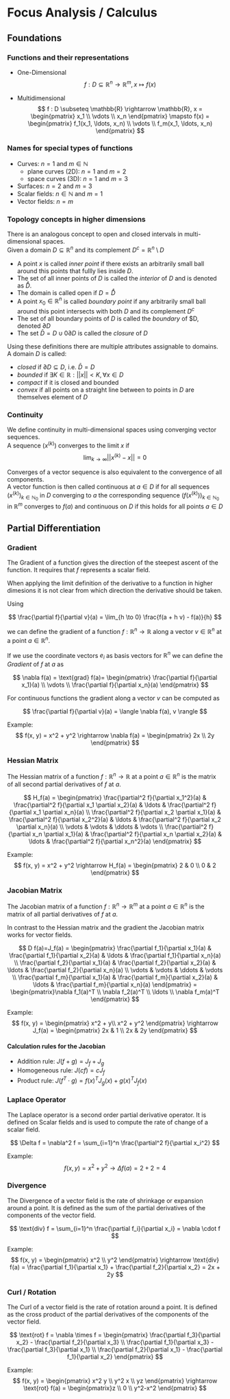 # Focus Analysis / Calculus

## Foundations

### Functions and their representations

- One-Dimensional
$$
f : D \subseteq \mathbb{R}^n \rightarrow \mathbb{R}^m, x \mapsto f(x)
$$

- Multidimensional
$$
f : D \subseteq \mathbb{R} \rightarrow \mathbb{R}, x = \begin{pmatrix} x_1 \\ \vdots \\ x_n \end{pmatrix} \mapsto f(x) = \begin{pmatrix} f_1(x_1, \ldots, x_n) \\ \vdots \\ f_m(x_1, \ldots, x_n) \end{pmatrix}
$$

### Names for special types of functions

- Curves: $n=1$ and $m \in \mathbb{N}$
  - plane curves (2D): $n=1$ and $m=2$
  - space curves (3D): $n=1$ and $m=3$
- Surfaces: $n=2$ and $m=3$
- Scalar fields: $n \in \mathbb{N}$ and $m=1$
- Vector fields: $n=m$

### Topology concepts in higher dimensions

There is an analogous concept to open and closed intervals in multi-dimensional spaces. \
Given a domain $D \subseteq \mathbb{R}^n$ and its complement $D^c = \mathbb{R}^n \setminus D$

- A point $x$ is called *inner point* if there exists an arbitrarily small ball around this points that fullly lies inside $D$.
- The set of all inner points of $D$ is called the *interior* of $D$ and is denoted as $\mathring{D}$.
- The domain is called open if $D = \mathring{D}$
- A point $x_0 \in \mathbb{R}^n$ is called *boundary point* if any arbitrarily small ball around this point intersects with both $D$ and its complement $D^c$
- The set of all boundary points of $D$ is called the *boundary* of $D, denoted $\partial D$
- The set $\bar{D} = D \cup0 \partial D$ is called the *closure* of $D$

Using these definitions there are multiple attributes assignable to domains. \
A domain $D$ is called:

- *closed* if $\partial D \subseteq D$, i.e. $\bar{D} = D$
- *bounded* if $\exists K \in \mathbb{R} : ||x|| < K, \forall x \in D$
- *compact* if it is closed and bounded
- *convex* if all points on a straight line between to points in $D$ are themselves element of $D$

### Continuity

We define continuity in multi-dimensional spaces using converging vector sequences. \
A sequence $(x^{(k)})$ converges to the limit $x$ if
$$
\lim_{k \to \infty} ||x^{(k)} - x||=0
$$

Converges of a vector sequence is also equivalent to the convergence of all components. \
A vector function is then called continuous at $a \in D$ if for all sequences $(x^{(k)})_{k \in \mathbb{N}_0}$ in $D$ converging to $a$ the corresponding sequence $(f(x^{(k)}))_{k \in \mathbb{N}_0}$ in $\mathbb{R}^m$ converges to $f(a)$ and continuous on $D$ if this holds for all points $a \in D$

## Partial Differentiation

### Gradient

The Gradient of a function gives the direction of the steepest ascent of the function. It requires that $f$ represents a scalar field.

When applying the limit definition of the derivative to a function in higher dimesions it is not clear from which direction the derivative should be taken.

Using

$$
\frac{\partial f}{\partial v}(a) = \lim_{h \to 0} \frac{f(a + h v) - f(a)}{h}
$$

we can define the gradient of a function $f: \mathbb{R}^n \rightarrow \mathbb{R}$ along a vector $v \in \mathbb{R}^n$ at a point $a \in \mathbb{R}^n$.

If we use the coordinate vectors $e_i$ as basis vectors for $\mathbb{R}^n$ we can define the *Gradient* of $f$ at $a$ as

$$
\nabla f(a) = \text{grad} f(a)= \begin{pmatrix} \frac{\partial f}{\partial x_1}(a) \\ \vdots \\ \frac{\partial f}{\partial x_n}(a) \end{pmatrix}
$$

For continuous functions the gradient along a vector $v$ can be computed as

$$
\frac{\partial f}{\partial v}(a) = \langle \nabla f(a), v \rangle
$$

Example:
$$
f(x, y) = x^2 + y^2 \rightarrow \nabla f(a) = \begin{pmatrix} 2x \\ 2y \end{pmatrix}
$$

### Hessian Matrix

The Hessian matrix of a function $f: \mathbb{R}^n \rightarrow \mathbb{R}$ at a point $a \in \mathbb{R}^n$ is the matrix of all second partial derivatives of $f$ at $a$.

$$
H_f(a) = \begin{pmatrix} \frac{\partial^2 f}{\partial x_1^2}(a) & \frac{\partial^2 f}{\partial x_1 \partial x_2}(a) & \ldots & \frac{\partial^2 f}{\partial x_1 \partial x_n}(a) \\ \frac{\partial^2 f}{\partial x_2 \partial x_1}(a) & \frac{\partial^2 f}{\partial x_2^2}(a) & \ldots & \frac{\partial^2 f}{\partial x_2 \partial x_n}(a) \\ \vdots & \vdots & \ddots & \vdots \\ \frac{\partial^2 f}{\partial x_n \partial x_1}(a) & \frac{\partial^2 f}{\partial x_n \partial x_2}(a) & \ldots & \frac{\partial^2 f}{\partial x_n^2}(a) \end{pmatrix}
$$

Example:
$$
f(x, y) = x^2 + y^2 \rightarrow H_f(a) = \begin{pmatrix} 2 & 0 \\ 0 & 2 \end{pmatrix}
$$

### Jacobian Matrix

The Jacobian matrix of a function $f: \mathbb{R}^n \rightarrow \mathbb{R}^m$ at a point $a \in \mathbb{R}^n$ is the matrix of all partial derivatives of $f$ at $a$.

In contrast to the Hessian matrix and the gradient the Jacobian matrix works for vector fields.

$$
D f(a)=J_f(a) = \begin{pmatrix} \frac{\partial f_1}{\partial x_1}(a) & \frac{\partial f_1}{\partial x_2}(a) & \ldots & \frac{\partial f_1}{\partial x_n}(a) \\ \frac{\partial f_2}{\partial x_1}(a) & \frac{\partial f_2}{\partial x_2}(a) & \ldots & \frac{\partial f_2}{\partial x_n}(a) \\ \vdots & \vdots & \ddots & \vdots \\ \frac{\partial f_m}{\partial x_1}(a) & \frac{\partial f_m}{\partial x_2}(a) & \ldots & \frac{\partial f_m}{\partial x_n}(a) \end{pmatrix}
= \begin{pmatrix}\nabla f_1(a)^T \\ \nabla f_2(a)^T \\ \ldots \\ \nabla f_m(a)^T \end{pmatrix}
$$

Example:
$$
f(x, y) = \begin{pmatrix} x^2 + y\\ x^2 + y^2 \end{pmatrix} \rightarrow J_f(a) = \begin{pmatrix} 2x & 1 \\ 2x & 2y \end{pmatrix}
$$

#### Calculation rules for the Jacobian

- Addition rule: $J(f + g) = J_f + J_g$
- Homogeneous rule: $J(cf) = cJ_f$
- Product rule: $J(f^T \cdot g) = f(x)^T J_g(x) + g(x)^T J_f(x)$

### Laplace Operator

The Laplace operator is a second order partial derivative operator. It is defined on Scalar fields and is used to compute the rate of change of a scalar field.

$$
\Delta f = \nabla^2 f = \sum_{i=1}^n \frac{\partial^2 f}{\partial x_i^2}
$$

Example:
$$
f(x, y) = x^2 + y^2 \rightarrow \Delta f(a) = 2 + 2 = 4
$$

### Divergence

The Divergence of a vector field is the rate of shrinkage or expansion around a point. It is defined as the sum of the partial derivatives of the components of the vector field.

$$
\text{div} f = \sum_{i=1}^n \frac{\partial f_i}{\partial x_i} = \nabla \cdot f
$$

Example:
$$
f(x, y) = \begin{pmatrix} x^2 \\ y^2 \end{pmatrix} \rightarrow \text{div} f(a) = \frac{\partial f_1}{\partial x_1} + \frac{\partial f_2}{\partial x_2} = 2x + 2y
$$

### Curl / Rotation

The Curl of a vector field is the rate of rotation around a point. It is defined as the cross product of the partial derivatives of the components of the vector field.

$$
\text{rot} f = \nabla \times f = \begin{pmatrix} \frac{\partial f_3}{\partial x_2} - \frac{\partial f_2}{\partial x_3} \\ \frac{\partial f_1}{\partial x_3} - \frac{\partial f_3}{\partial x_1} \\ \frac{\partial f_2}{\partial x_1} - \frac{\partial f_1}{\partial x_2} \end{pmatrix}
$$

Example:
$$
f(x, y) = \begin{pmatrix} x^2 y \\ y^2 x \\ yz \end{pmatrix} \rightarrow \text{rot} f(a) = \begin{pmatrix}z \\ 0 \\ y^2-x^2 \end{pmatrix}
$$
